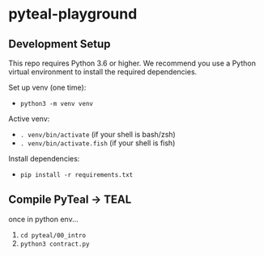 # pyteal-playground

## Development Setup

This repo requires Python 3.6 or higher. We recommend you use a Python virtual environment to install
the required dependencies.

Set up venv (one time):

-   `python3 -m venv venv`

Active venv:

-   `. venv/bin/activate` (if your shell is bash/zsh)
-   `. venv/bin/activate.fish` (if your shell is fish)

Install dependencies:

-   `pip install -r requirements.txt`

## Compile PyTeal -> TEAL

once in python env...

1. `cd pyteal/00_intro`
2. `python3 contract.py`

